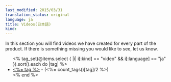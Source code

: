 ```yaml
---
last_modified: 2015/03/31
translation_status: original
language: ja
title: Videos(日本語)
kind:
---
```

In this section you will find videos we have created for every part of the product. If there is something missing you would like to see, let us know.

<ul>
<% tag_set(@items.select { |i| i[:kind] == "video" && i[:language] == "ja" }).sort().each do |tag| %>
  <li><a href="/ja/videos/<%= tag.downcase %>/"><%= tag %></a> - (<%= count_tags()[tag]/2 %>)</li>
<% end %>
</ul>
